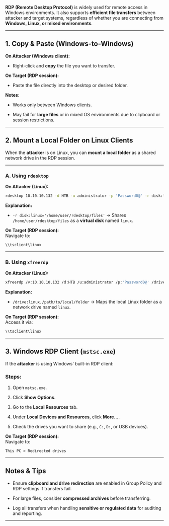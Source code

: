 

**RDP (Remote Desktop Protocol)** is widely used for remote access in Windows environments. It also supports **efficient file transfers** between attacker and target systems, regardless of whether you are connecting from **Windows, Linux, or mixed environments**.

---

## 1. Copy & Paste (Windows-to-Windows)

**On Attacker (Windows client):**

- Right-click and **copy** the file you want to transfer.
    

**On Target (RDP session):**

- Paste the file directly into the desktop or desired folder.
    

**Notes:**

- Works only between Windows clients.
    
- May fail for **large files** or in mixed OS environments due to clipboard or session restrictions.
    

---

## 2. Mount a Local Folder on Linux Clients

When the **attacker** is on Linux, you can **mount a local folder** as a shared network drive in the RDP session.

---

### A. Using `rdesktop`

**On Attacker (Linux):**

```bash
rdesktop 10.10.10.132 -d HTB -u administrator -p 'Password0@' -r disk:linux='/home/user/rdesktop/files'
```

**Explanation:**

- `-r disk:linux='/home/user/rdesktop/files'` → Shares `/home/user/rdesktop/files` as a **virtual disk** named `linux`.
    

**On Target (RDP session):**  
Navigate to:

```
\\tsclient\linux
```

---

### B. Using `xfreerdp`

**On Attacker (Linux):**

```bash
xfreerdp /v:10.10.10.132 /d:HTB /u:administrator /p:'Password0@' /drive:linux,/home/plaintext/htb/academy/filetransfer
```

**Explanation:**

- `/drive:linux,/path/to/local/folder` → Maps the local Linux folder as a network drive named `linux`.
    

**On Target (RDP session):**  
Access it via:

```
\\tsclient\linux
```

---

## 3. Windows RDP Client (`mstsc.exe`)

If the **attacker** is using Windows' built-in RDP client:

### Steps:

1. Open `mstsc.exe`.
    
2. Click **Show Options**.
    
3. Go to the **Local Resources** tab.
    
4. Under **Local Devices and Resources**, click **More...**.
    
5. Check the drives you want to share (e.g., `C:`, `D:`, or USB devices).
    

**On Target (RDP session):**  
Navigate to:

```
This PC > Redirected drives
```

---

## Notes & Tips

- Ensure **clipboard and drive redirection** are enabled in Group Policy and RDP settings if transfers fail.
    
- For large files, consider **compressed archives** before transferring.
    
- Log all transfers when handling **sensitive or regulated data** for auditing and reporting.
    

---

